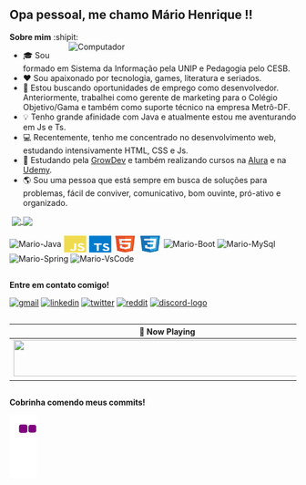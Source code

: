 ## Opa pessoal, me chamo Mário Henrique !!

**Sobre mim** :shipit:
<img src="https://raw.githubusercontent.com/MicaelliMedeiros/micaellimedeiros/master/image/computer-illustration.png" min-width="400px" max-width="400px" width="400px" align="right" alt="Computador">
-  🎓 Sou formado em Sistema da Informação pela UNIP e Pedagogia pelo CESB.
-  ❤️ Sou apaixonado por tecnologia, games, literatura e seriados.
-  🔧  Estou buscando oportunidades de emprego como desenvolvedor. Anteriormente, trabalhei como gerente de marketing para o Colégio Objetivo/Gama e também como suporte técnico na empresa Metrô-DF.
-  💡 Tenho grande afinidade com Java e atualmente estou me aventurando em Js e Ts.
-  💻 Recentemente, tenho me concentrado no desenvolvimento web, estudando intensivamente HTML, CSS e Js.
-  📖 Estudando pela <a href="https://www.growdev.com.br">GrowDev</a> e também realizando cursos na <a href="https://www.alura.com.br/">Alura</a> e na <a href="https://www.udemy.com">Udemy</a>.
-  🌎 Sou uma pessoa que está sempre em busca de soluções para problemas, fácil de conviver, comunicativo, bom ouvinte, pró-ativo e organizado.

<img>
<a href="https://github.com/anuraghazra/github-readme-stats">
  <img align="center" src="https://github-readme-stats.mhlpereira.vercel.app/api?username=Mhlpereira&show_icons=true&theme=transparent&hide_border=true&rank_icon=github" />
</a>
<a href="https://github.com/anuraghazra/convoychat">
  <img align="center" src="https://github-readme-stats.mhlpereira.vercel.app/api/top-langs/?username=Mhlpereira&layout=compact&theme=transparent&hide_border=true" />
</a>
</img>

<div style="display: inline_block"><br>
  <img align="center" alt="Mario-Java" height="30" width="40" src="https://cdn.jsdelivr.net/gh/devicons/devicon/icons/java/java-original.svg">
  <img align="center" alt="Mario-Js" height="30" width="40" src="https://raw.githubusercontent.com/devicons/devicon/master/icons/javascript/javascript-plain.svg">
  <img align="center" alt="Mario-Ts" height="30" width="40" src="https://raw.githubusercontent.com/devicons/devicon/master/icons/typescript/typescript-plain.svg">
  <img align="center" alt="Mario-HTML" height="30" width="40" src="https://raw.githubusercontent.com/devicons/devicon/master/icons/html5/html5-original.svg">
  <img align="center" alt="Mario-CSS" height="30" width="40" src="https://raw.githubusercontent.com/devicons/devicon/master/icons/css3/css3-original.svg">
  <img align="center" alt="Mario-Boot" height="30" width="40" src="https://cdn.jsdelivr.net/gh/devicons/devicon/icons/bootstrap/bootstrap-original.svg">        
  <img align="center" alt="Mario-MySql" height="30" width="40" src="https://cdn.jsdelivr.net/gh/devicons/devicon/icons/mysql/mysql-original.svg">
  <img align="center" alt="Mario-Spring" height="30" width="40" src="https://cdn.jsdelivr.net/gh/devicons/devicon/icons/spring/spring-original.svg">
  <img align="center" alt="Mario-VsCode" height="30" width="40" src="https://cdn.jsdelivr.net/gh/devicons/devicon/icons/vscode/vscode-original.svg">       
</div>

##  
**Entre em contato comigo!**

<div>
  <a href = "mailto:mariohenriquelp@gmail.com"><img width="48" height="48" src="https://img.icons8.com/stickers/100/gmail-new.png" target="_blank" alt="gmail"></a>
  <a href = "https://www.linkedin.com/in/mário-henrique/"><img width="48" height="48" src="https://img.icons8.com/stickers/100/000000/linkedin.png" target="_blank" alt="linkedin"/></a>
  <a href = "https://twitter.com/dogdogoso/"><img width="48" height="48" src="https://img.icons8.com/stickers/100/twitter.png" target="_blank" alt="twitter"/></a>
  <a href = "https://www.reddit.com/user/ShoddyGuava6480"><img width="48" height="48" src="https://img.icons8.com/stickers/100/reddit.png" target="_blank" alt="reddit"/></a>
  <a href = "https://discord.com/users/Mário#2968"><img width="48" height="48" src="https://img.icons8.com/stickers/100/000000/discord-logo.png" target="_blank" alt="discord-logo"/></a>
</div>

##

| 🎵 Now Playing                                                                                                                    |
| ------------------------------------------------------------------------------------------------------------------------------ |
| <a href="https://status.nmoo.dev/now-playing?open"><img src="https://status.nmoo.dev/now-playing" width="540" height="64"></a> |


##
**Cobrinha comendo meus commits!**
<br>

![snake gif](https://github.com/Mhlpereira/Mhlpereira/blob/output/github-contribution-grid-snake.gif)
            
          
